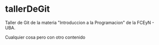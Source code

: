 # tallerDeGit

Taller de Git de la materia "Introduccion a la Programacion" de la FCEyN - UBA.

Cualquier cosa pero con otro contenido
